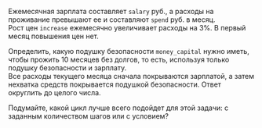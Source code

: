 Ежемесячная зарплата составляет `salary` руб., а расходы на проживание превышают ее и составляют `spend` руб. в месяц.  
Рост цен `increase` ежемесячно увеличивает расходы на 3%. В первый месяц повышения цен нет.

Определить, какую подушку безопасности `money_capital` нужно иметь, чтобы прожить 10 месяцев без долгов, то есть, используя только подушку безопасности и зарплату.  
Все расходы текущего месяца сначала покрываются зарплатой, а затем нехватка средств покрывается подушкой безопасности. 
Ответ округлить до целого числа.

Подумайте, какой цикл лучше всего подойдет для этой задачи: с заданным количеством шагов или с условием?
